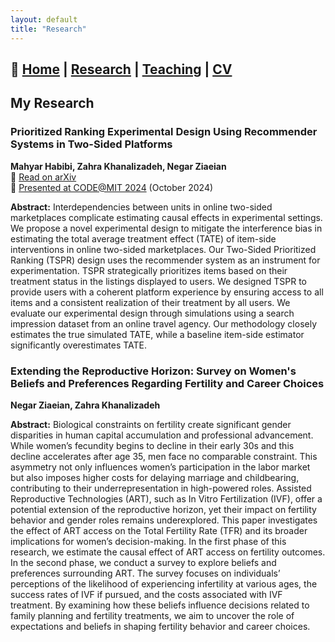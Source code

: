 ```yaml
---
layout: default
title: "Research"
---
```

## 📌 [Home](./index.md) | [Research](./research.md) | [Teaching](./teaching.md) | [CV](./cv.md)

## My Research

### **Prioritized Ranking Experimental Design Using Recommender Systems in Two-Sided Platforms**
**Mahyar Habibi, Zahra Khanalizadeh, Negar Ziaeian**  
📄 [Read on arXiv](https://www.arxiv.org/abs/2502.09806)  
🎤 [Presented at CODE@MIT 2024](https://ide.mit.edu/events/code24/) (October 2024)

**Abstract:** Interdependencies between units in online two-sided marketplaces complicate estimating causal effects in experimental settings. We propose a novel experimental design to mitigate the interference bias in estimating the total average treatment effect (TATE) of item-side interventions in online two-sided marketplaces. Our Two-Sided Prioritized Ranking (TSPR) design uses the recommender system as an instrument for experimentation. TSPR strategically prioritizes items based on their treatment status in the listings displayed to users. We designed TSPR to provide users with a coherent platform experience by ensuring access to all items and a consistent realization of their treatment by all users. We evaluate our experimental design through simulations using a search impression dataset from an online travel agency. Our methodology closely estimates the true simulated TATE, while a baseline item-side estimator significantly overestimates TATE.

### **Extending the Reproductive Horizon:  Survey on Women's Beliefs and Preferences Regarding Fertility and Career Choices**
**Negar Ziaeian, Zahra Khanalizadeh**

**Abstract:** Biological constraints on fertility create significant gender disparities in human capital accumulation and professional advancement. While women’s fecundity begins to decline in their early 30s and this decline accelerates after age 35, men face no comparable constraint. This asymmetry not only influences women’s participation in the labor market but also imposes higher costs for delaying marriage and childbearing, contributing to their underrepresentation in high-powered roles. Assisted Reproductive Technologies (ART), such as In Vitro Fertilization (IVF), offer a potential extension of the reproductive horizon, yet their impact on fertility behavior and gender roles remains underexplored.
This paper investigates the effect of ART access on the Total Fertility Rate (TFR) and its broader implications for women’s decision-making. In the first phase of this research, we estimate the causal effect of ART access on fertility outcomes. In the second phase, we conduct a survey to explore beliefs and preferences surrounding ART. The survey focuses on individuals’ perceptions of the likelihood of experiencing infertility at various ages, the success rates of IVF if pursued, and the costs associated with IVF treatment. By examining how these beliefs influence decisions related to family planning and fertility treatments, we aim to uncover the role of expectations and beliefs in shaping fertility behavior and career choices.
